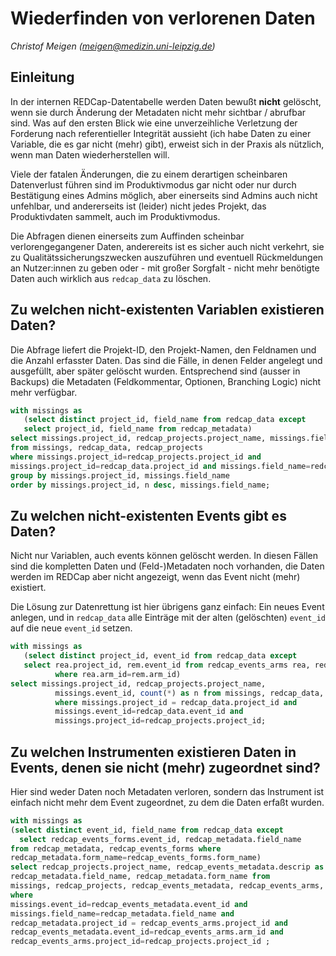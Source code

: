 # Wiederfinden von verlorenen Daten

*Christof Meigen (meigen@medizin.uni-leipzig.de)*

## Einleitung

In der internen REDCap-Datentabelle werden Daten bewußt **nicht** gelöscht,
wenn sie durch Änderung der Metadaten nicht mehr sichtbar / abrufbar
sind. Was auf den ersten Blick wie eine unverzeihliche Verletzung der
Forderung nach referentieller Integrität aussieht (ich habe Daten zu
einer Variable, die es gar nicht (mehr) gibt), erweist sich in der
Praxis als nützlich, wenn man Daten wiederherstellen will.

Viele der fatalen Änderungen, die zu einem derartigen scheinbaren
Datenverlust führen sind im Produktivmodus gar nicht oder nur durch
Bestätigung eines Admins möglich, aber einerseits sind Admins auch nicht
unfehlbar, und andererseits ist (leider) nicht jedes Projekt, das
Produktivdaten sammelt, auch im Produktivmodus.

Die Abfragen dienen einerseits zum Auffinden scheinbar
verlorengegangener Daten, anderereits ist es sicher auch nicht
verkehrt, sie zu Qualitätssicherungszwecken auszuführen und eventuell
Rückmeldungen an Nutzer:innen zu geben oder - mit großer Sorgfalt -
nicht mehr benötigte Daten auch wirklich aus `redcap_data` zu löschen.

## Zu welchen nicht-existenten Variablen existieren Daten?

Die Abfrage liefert die Projekt-ID, den Projekt-Namen, den Feldnamen
und die Anzahl erfasster Daten.  Das sind die Fälle, in denen Felder
angelegt und ausgefüllt, aber später gelöscht wurden. Entsprechend sind
(ausser in Backups) die Metadaten (Feldkommentar, Optionen, Branching Logic)
nicht mehr verfügbar.

```SQL
with missings as
   (select distinct project_id, field_name from redcap_data except
   select project_id, field_name from redcap_metadata)
select missings.project_id, redcap_projects.project_name, missings.field_name, count(*) as n
from missings, redcap_data, redcap_projects
where missings.project_id=redcap_projects.project_id and
missings.project_id=redcap_data.project_id and missings.field_name=redcap_data.field_name
group by missings.project_id, missings.field_name
order by missings.project_id, n desc, missings.field_name;
```

## Zu welchen nicht-existenten Events gibt es Daten?

Nicht nur Variablen, auch events können gelöscht werden. In diesen
Fällen sind die kompletten Daten und (Feld-)Metadaten noch vorhanden,
die Daten werden im REDCap aber nicht angezeigt, wenn das Event nicht
(mehr) existiert.

Die Lösung zur Datenrettung ist hier übrigens ganz einfach: Ein neues
Event anlegen, und in `redcap_data` alle Einträge mit der alten
(gelöschten) `event_id` auf die neue `event_id` setzen.

```SQL
with missings as
   (select distinct project_id, event_id from redcap_data except
   select rea.project_id, rem.event_id from redcap_events_arms rea, redcap_events_metadata rem
          where rea.arm_id=rem.arm_id)
select missings.project_id, redcap_projects.project_name,
		  missings.event_id, count(*) as n from missings, redcap_data, redcap_projects
		  where missings.project_id = redcap_data.project_id and
		  missings.event_id=redcap_data.event_id and
		  missings.project_id=redcap_projects.project_id;

```

## Zu welchen Instrumenten existieren Daten in Events, denen sie nicht (mehr) zugeordnet sind?

Hier sind weder Daten noch Metadaten verloren, sondern das Instrument
ist einfach nicht mehr dem Event zugeordnet, zu dem die Daten erfaßt
wurden.

```SQL
with missings as 
(select distinct event_id, field_name from redcap_data except
  select redcap_events_forms.event_id, redcap_metadata.field_name
from redcap_metadata, redcap_events_forms where
redcap_metadata.form_name=redcap_events_forms.form_name)
select redcap_projects.project_name, redcap_events_metadata.descrip as event_name, redcap_events_metadata.event_id,
redcap_metadata.field_name, redcap_metadata.form_name from
missings, redcap_projects, redcap_events_metadata, redcap_events_arms, redcap_metadata
where
missings.event_id=redcap_events_metadata.event_id and
missings.field_name=redcap_metadata.field_name and
redcap_metadata.project_id = redcap_events_arms.project_id and
redcap_events_metadata.event_id=redcap_events_arms.arm_id and
redcap_events_arms.project_id=redcap_projects.project_id ;
```

